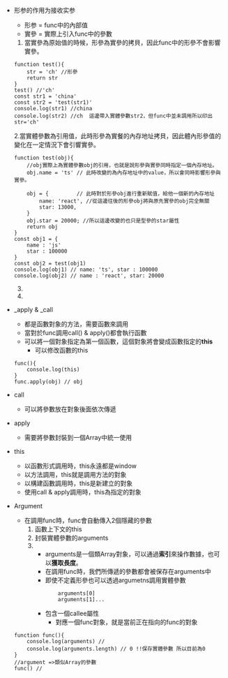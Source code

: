 - 形参的作用为接收实参
    - 形参 = func中的內部值
    - 實參 = 實際上引入func中的參數
    1. 當實參為原始值的時候，形參為實參的拷貝，因此func中的形參不會影響實參。
    ```
    function test(){
        str = 'ch' //形參
        return str
    }
    test() //'ch'
    const str1 = 'china'
    const str2 = 'test(str1)'
    console.log(str1) //china
    console.log(str2) //ch  這邊帶入實體參數str2，但func中並未調用所以印出str='ch' 
    ```
    2.當實體參數為引用值，此時形參為實餐的內存地址拷貝，因此體內形參值的變化在一定情況下會引響實參。
    ```
    function test(obj){
        //obj實際上為實體參數obj的引用，也就是說形參與實參同時指定一個內存地址。
        obj.name = 'ts' // 此時改變的為內存地址中的value，所以會同時影響形參與實參。
                        
        obj = {         // 此時對於形參obj進行重新賦值，給他一個新的內存地址
            name: 'react', //從這邊往後的形參obj將與原先實參的obj完全無關
            star: 13000,
        }
        obj.star = 20000; //所以這邊改變的也只是型參的star屬性
        return obj
    }
    const obj1 = {
        name : 'js'
        star : 100000
    }
    const obj2 = test(obj1)
    console.log(obj1) // name: 'ts', star : 100000
    console.log(obj2) // name : 'react', star: 20000
    ```
    3. 
    4. 
- _apply & _call
    - 都是函數對象的方法，需要函數來調用
    - 當對於func調用call() & apply()都會執行函數
    - 可以將一個對象指定為第一個函數，這個對象將會變成函數指定的**this**
        - 可以修改函數的this
    ```
    func(){
        console.log(this)    
    }
    func.apply(obj) // obj
    ```
    
- call
    - 可以將參數放在對象後面依次傳遞
- apply
    - 需要將參數封裝到一個Array中統一使用
- this
    - 以函數形式調用時，this永遠都是window
    - 以方法調用，this就是調用方法的對象
    - 以構建函數調用時，this是新建立的對象
    - 使用call & apply調用時，this為指定的對象
- Argument
    - 在調用func時，func會自動傳入2個隱藏的參數
        1. 函數上下文的this
        2. 封裝實體參數的arguments
        3. 
            - arguments是一個類Array對象，可以通過**索引**來操作數據，也可以**獲取長度**。
            - 在調用func時，我們所傳遞的參數都會被保存在arguments中
            - 即使不定義形參也可以透過argumetns調用實體參數
                ```
                    arguments[0]
                    arguments[1]...
                ```
            - 包含一個callee屬性
                - 對應一個func對象，就是當前正在指向的func的對象
    ```
    function func(){
        console.log(arguments) //
        console.log(arguments.length) // 0 !!保存實體參數 所以目前為0
    }
    //argument =>類似Array的參數 
    func() //
    ```